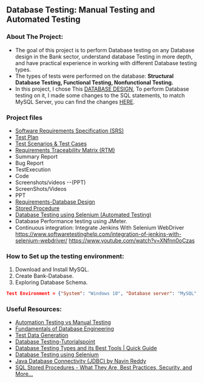 ## Database Testing: Manual Testing and Automated Testing

### About The Project: 
* The goal of this project is to perform Database testing on any Database design in the Bank sector, understand database Testing in more depth, and have practical experience in working with different Database testing types.
* The types of tests were performed on the database: <b>Structural Database Testing, Functional Testing, Nonfunctional Testing.</b>
* In this project, I chose This <a href='https://github.com/gmgyan/Bank-Database-Design_MS-SQL'>DATABASE DESIGN</a>, To perform Database testing on it, I made some changes to the SQL statements, to match MySQL Server, you can find the changes <a href='/DbBankManagment-MySQL.sql'>HERE</a>.


### Project files
- <a href = 'https://docs.google.com/document/d/1N6JgbF7Oev1IKfbub6nuAowmoZztwM6Fb6cT9hukzF8/edit?usp=sharing'>Software Requirements Specification (SRS)</a>
- <a href='https://docs.google.com/document/d/1ffgC2acgBC3j9VSDJrVSt7hOwLDRMGlM/edit?usp=sharing&ouid=113234837739401438291&rtpof=true&sd=true'>Test Plan</a>
- <a href='https://docs.google.com/spreadsheets/d/1qXvOpTbsaY7Wr-H-RDjuLmS8dP8Enxbi4ysIfjAX7jQ/edit?usp=sharing'>Test Scenarios & Test Cases</a>
- <a href='https://docs.google.com/spreadsheets/d/1JOTXuD-j3R2B6XweOAGIHCq0w9ypFNMD/edit?usp=sharing&ouid=113234837739401438291&rtpof=true&sd=true'>Requirements Traceability Matrix (RTM)</a>
- Summary Report
- Bug Report
- TestExecution
- Code
- Screenshots/videos --(PPT)
- ScreenShots/Videos
- PPT
- <a href='https://docs.google.com/document/d/18PlUiLC2cCX-C0D7yXbpsqRUthiTNInyvHZ9wv0VdHw/edit?usp=sharing'>Requirements-Database Design</a>
- <a href='StoredProcedure'>Stored Procedure</a>
- <a href='/DatabaseTestingUsingSelenium'>Database Testing using Selenium (Automated Testing)</a>
- Database Performance testing using JMeter.
- Continuous integration: Integrate Jenkins With Selenium WebDriver https://www.softwaretestinghelp.com/integration-of-jenkins-with-selenium-webdriver/
https://www.youtube.com/watch?v=XNfnn0oCzas

### How to Set up the testing environment:
1) Download and Install MySQL.
2) Create Bank-Database.
3) Exploring Database Schema.
```json
Test Environment = {"System": "Windows 10", "Database server": "MySQL", "Browser": "Chrome 104"}
```

### Useful Resources:
- <a href='https://youtu.be/SEzPFlnI7mY'>Automation Testing vs Manual Testing</a>
- <a href='https://www.udemy.com/course/database-engines-crash-course/'>Fundamentals of Database Engineering</a>
- <a href='https://www.guru99.com/software-testing-test-data.html'>Test Data Generation</a>
- <a href='https://www.tutorialspoint.com/database_testing/index.htm'>Database Testing-Tutorialspoint</a>
- <a href='http://www.xenonstack.com/insights/what-is-database-testing'>Database Testing Types and its Best Tools | Quick Guide</a>
- <a href='https://youtu.be/Sw3eqsKvfCM'>Database Testing using Selenium</a>
- <a href='https://www.youtube.com/playlist?list=PLsyeobzWxl7rU7Jz3zDRpqB-EODzBbHOI'>Java Database Connectivity (JDBC) by Navin Reddy</a>
- <a href='https://www.youtube.com/watch?v=Sggdhot-MoM'>SQL Stored Procedures - What They Are, Best Practices, Security, and More...</a>


